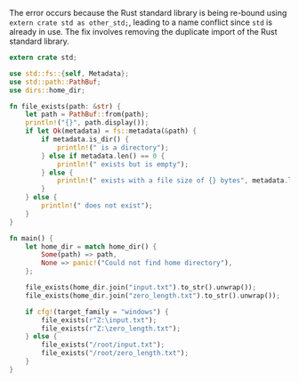 The error occurs because the Rust standard library is being re-bound using `extern crate std as other_std;`, leading to a name conflict since `std` is already in use. The fix involves removing the duplicate import of the Rust standard library.

```rust
extern crate std;

use std::fs::{self, Metadata};
use std::path::PathBuf;
use dirs::home_dir;

fn file_exists(path: &str) {
    let path = PathBuf::from(path);
    println!("{}", path.display());
    if let Ok(metadata) = fs::metadata(&path) {
        if metadata.is_dir() {
            println!(" is a directory");
        } else if metadata.len() == 0 {
            println!(" exists but is empty");
        } else {
            println!(" exists with a file size of {} bytes", metadata.len());
        }
    } else {
        println!(" does not exist");
    }
}

fn main() {
    let home_dir = match home_dir() {
        Some(path) => path,
        None => panic!("Could not find home directory"),
    };

    file_exists(home_dir.join("input.txt").to_str().unwrap());
    file_exists(home_dir.join("zero_length.txt").to_str().unwrap());

    if cfg!(target_family = "windows") {
        file_exists(r"Z:\input.txt");
        file_exists(r"Z:\zero_length.txt");
    } else {
        file_exists("/root/input.txt");
        file_exists("/root/zero_length.txt");
    }
}
```
